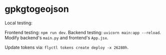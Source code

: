 # gpkgtogeojson

Local testing:

Frontend testing: `npm run dev`.
Backend testing: `uvicorn main:app --reload`.
Modify backend's `main.py` and frontend's `App.jsx`.

Update tokens via: `flyctl tokens create deploy -x 26280h`.
